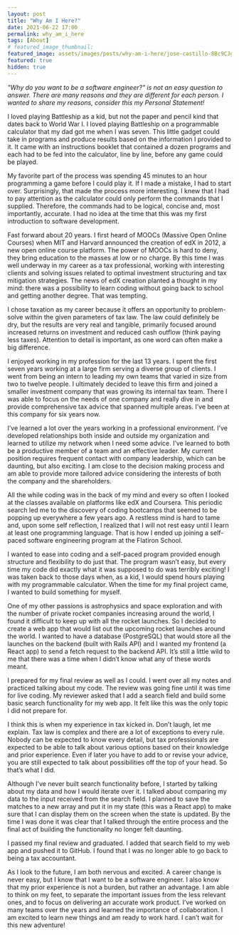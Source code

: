 ```yaml
---
layout: post
title: "Why Am I Here?"
date: 2021-06-22 17:00
permalink: why_am_i_here
tags: [About]
# featured_image_thumbnail:
featured_image: assets/images/posts/why-am-i-here/jose-castillo-8Bc9CJgXHXs-unsplash.jpg
featured: true
hidden: true
---
```


_"Why do you want to be a software engineer?" is not an easy question to answer. There are many reasons and they are different for each person. I wanted to share my reasons, consider this my Personal Statement!_

I loved playing Battleship as a kid, but not the paper and pencil kind that dates back to World War I. I loved playing Battleship on a programmable calculator that my dad got me when I was seven. This little gadget could take in programs and produce results based on the information I provided to it. It came with an instructions booklet that contained a dozen programs and each had to be fed into the calculator, line by line, before any game could be played.

My favorite part of the process was spending 45 minutes to an hour programming a game before I could play it. If I made a mistake, I had to start over. Surprisingly, that made the process more interesting. I knew that I had to pay attention as the calculator could only perform the commands that I supplied. Therefore, the commands had to be logical, concise and, most importantly, accurate. I had no idea at the time that this was my first introduction to software development.

Fast forward about 20 years. I first heard of MOOCs (Massive Open Online Courses) when MIT and Harvard announced the creation of edX in 2012, a new open online course platform. The power of MOOCs is hard to deny, they bring education to the masses at low or no charge. By this time I was well underway in my career as a tax professional, working with interesting clients and solving issues related to optimal investment structuring and tax mitigation strategies. The news of edX creation planted a thought in my mind: there was a possibility to learn coding without going back to school and getting another degree. That was tempting.

I chose taxation as my career because it offers an opportunity to problem-solve within the given parameters of tax law. The law could definitely be dry, but the results are very real and tangible, primarily focused around increased returns on investment and reduced cash outflow (think paying less taxes). Attention to detail is important, as one word can often make a big difference.

I enjoyed working in my profession for the last 13 years. I spent the first seven years working at a large firm serving a diverse group of clients. I went from being an intern to leading my own teams that varied in size from two to twelve people. I ultimately decided to leave this firm and joined a smaller investment company that was growing its internal tax team. There I was able to focus on the needs of one company and really dive in and provide comprehensive tax advice that spanned multiple areas. I’ve been at this company for six years now.

I’ve learned a lot over the years working in a professional environment. I’ve developed relationships both inside and outside my organization and learned to utilize my network when I need some advice. I’ve learned to both be a productive member of a team and an effective leader. My current position requires frequent contact with company leadership, which can be daunting, but also exciting. I am close to the decision making process and am able to provide more tailored advice considering the interests of both the company and the shareholders.

All the while coding was in the back of my mind and every so often I looked at the classes available on platforms like edX and Coursera. This periodic search led me to the discovery of coding bootcamps that seemed to be popping up everywhere a few years ago. A restless mind is hard to tame and, upon some self reflection, I realized that I will not rest easy until I learn at least one programming language. That is how I ended up joining a self-paced software engineering program at the Flatiron School.

I wanted to ease into coding and a self-paced program provided enough structure and flexibility to do just that. The program wasn’t easy, but every time my code did exactly what it was supposed to do was terribly exciting! I was taken back to those days when, as a kid, I would spend hours playing with my programmable calculator. When the time for my final project came, I wanted to build something for myself.

One of my other passions is astrophysics and space exploration and with the number of private rocket companies increasing around the world, I found it difficult to keep up with all the rocket launches. So I decided to create a web app that would list out the upcoming rocket launches around the world. I wanted to have a database (PostgreSQL) that would store all the launches on the backend (built with Rails API) and I wanted my frontend (a React app) to send a fetch request to the backend API. It’s still a little wild to me that there was a time when I didn’t know what any of these words meant.

I prepared for my final review as well as I could. I went over all my notes and practiced talking about my code. The review was going fine until it was time for live coding. My reviewer asked that I add a search field and build some basic search functionality for my web app. It felt like this was the only topic I did not prepare for.

I think this is when my experience in tax kicked in. Don’t laugh, let me explain. Tax law is complex and there are a lot of exceptions to every rule. Nobody can be expected to know every detail, but tax professionals are expected to be able to talk about various options based on their knowledge and prior experience. Even if later you have to add to or revise your advice, you are still expected to talk about possibilities off the top of your head. So that’s what I did.

Although I’ve never built search functionality before, I started by talking about my data and how I would iterate over it. I talked about comparing my data to the input received from the search field. I planned to save the matches to a new array and put it in my state (this was a React app) to make sure that I can display them on the screen when the state is updated. By the time I was done it was clear that I talked through the entire process and the final act of building the functionality no longer felt daunting.

I passed my final review and graduated. I added that search field to my web app and pushed it to GitHub. I found that I was no longer able to go back to being a tax accountant.

As I look to the future, I am both nervous and excited. A career change is never easy, but I know that I want to be a software engineer. I also know that my prior experience is not a burden, but rather an advantage. I am able to think on my feet, to separate the important issues from the less relevant ones, and to focus on delivering an accurate work product. I’ve worked on many teams over the years and learned the importance of collaboration. I am excited to learn new things and am ready to work hard. I can’t wait for this new adventure!
